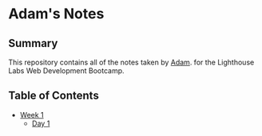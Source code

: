 # Adam's Notes 

## Summary 

This repository contains all of the notes taken by [Adam](https://github.com/Yiusifer). for the Lighthouse Labs Web Development Bootcamp.

## Table of Contents
- [Week 1](/Week_1) 
  - [Day 1](/Day_1)